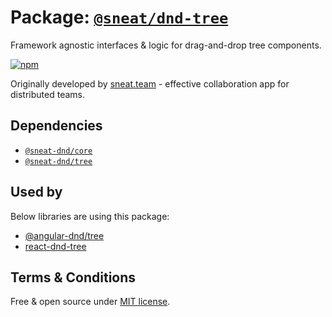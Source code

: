 # Package: [`@sneat/dnd-tree`](https://www.npmjs.com/package/@sneat/dnd-tree)

Framework agnostic interfaces & logic for drag-and-drop tree components.

[![npm](https://img.shields.io/npm/v/@sneat-dnd/tree.svg)](https://www.npmjs.com/package/@sneat-dnd/ree)

Originally developed by [sneat.team](https://sneat.team) - effective collaboration app for distributed teams.

## Dependencies

- [`@sneat-dnd/core`](https://github.com/sneat-team/sneat-dnd/tree/master/packages/core)
- [`@sneat-dnd/tree`](https://github.com/sneat-team/sneat-dnd/tree/master/packages/tree)

## Used by
Below libraries are using this package:

- [@angular-dnd/tree](https://github.com/angular-dnd/angular-dnd/tree/master/packages/tree)
- [react-dnd-tree](https://github.com/sneat-team/react-dnd-tree)

## Terms & Conditions
Free & open source under [MIT license](https://github.com/sneat-team/sneat-dnd/blob/master/LICENSE).
